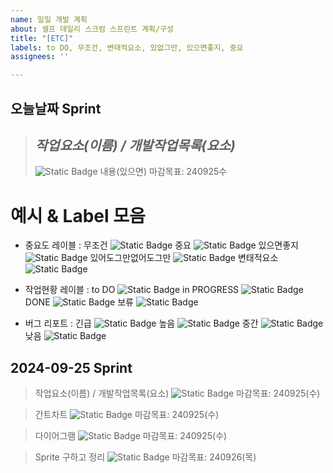 ```yaml
---
name: 일일 개발 계획
about: 셀프 데일리 스크럼 스프린트 계획/구성
title: "[ETC]"
labels: to DO, 무조건, 변태적요소, 있없그만, 있으면좋지, 중요
assignees: ''

---
```


## 오늘날짜 Sprint
> ## **_작업요소(이름) / 개발작업목록(요소)_**
> ![Static Badge](https://img.shields.io/badge/-%EB%AC%B4%EC%A1%B0%EA%B1%B4-brightgreen?style=flat&color=%23E10000)
> 내용(있으면)
> 마감목표: 240925수

# 예시 & Label 모음
 - 중요도 레이블 :
 무조건
 ![Static Badge](https://img.shields.io/badge/-%EB%AC%B4%EC%A1%B0%EA%B1%B4-brightgreen?style=flat&color=%23E10000)
 중요
  ![Static Badge](https://img.shields.io/badge/-%EC%A4%91%EC%9A%94-brightgreen?style=flat&color=%23E87814)
 있으면좋지
 ![Static Badge](https://img.shields.io/badge/-%EC%9E%88%EC%9C%BC%EB%A9%B4%EC%A2%8B%EC%A7%80-brightgreen?style=flat&color=%233C763D)
 있어도그만없어도그만
 ![Static Badge](https://img.shields.io/badge/-%EC%9E%88%EC%97%86%EA%B7%B8%EB%A7%8C-brightgreen?style=flat&color=%23177BCB)
 변태적요소
![Static Badge](https://img.shields.io/badge/-%EB%B3%80%ED%83%9C%EC%A0%81%EC%9A%94%EC%86%8C-brightgreen?style=flat&color=%235D24C8)

 
- 작업현황 레이블 : 
to DO
![Static Badge](https://img.shields.io/badge/-to%20DO-brightgreen?style=flat&color=%23F9FFAE)
in PROGRESS
![Static Badge](https://img.shields.io/badge/-in%20PROGRESS-brightgreen?style=flat&color=%2386FFE0)
DONE
![Static Badge](https://img.shields.io/badge/-DONE-brightgreen?style=flat&color=%2370FF00)
보류
![Static Badge](https://img.shields.io/badge/-%EB%B3%B4%EB%A5%98-brightgreen?style=flat&color=%23DDDDDD)

- 버그 리포트 : 
긴급
![Static Badge](https://img.shields.io/badge/-%EA%B8%B4%EA%B8%89-brightgreen?style=flat&color=%23FF7CAE)
높음
![Static Badge](https://img.shields.io/badge/-%EB%86%92%EC%9D%8C-brightgreen?style=flat&color=%23D790FF)
중간
![Static Badge](https://img.shields.io/badge/-%EC%A4%91%EA%B0%84-brightgreen?style=flat&color=%23FBCA04)
낮음
![Static Badge](https://img.shields.io/badge/-%EB%82%AE%EC%9D%8C-brightgreen?style=flat&color=%23AEC8FF)
 




## 2024-09-25 Sprint
> 작업요소(이름) / 개발작업목록(요소)
 ![Static Badge](https://img.shields.io/badge/-%EB%AC%B4%EC%A1%B0%EA%B1%B4-brightgreen?style=flat&color=%23E10000)
 마감목표:  240925(수)

> 간트차트
 ![Static Badge](https://img.shields.io/badge/-%EC%A4%91%EC%9A%94-brightgreen?style=flat&color=%23E87814)
 마감목표: 240925(수)

> 다이어그램
 ![Static Badge](https://img.shields.io/badge/-%EC%9E%88%EC%9C%BC%EB%A9%B4%EC%A2%8B%EC%A7%80-brightgreen?style=flat&color=%233C763D)
 마감목표: 240925(수)

> Sprite 구하고 정리
  ![Static Badge](https://img.shields.io/badge/-%EB%AC%B4%EC%A1%B0%EA%B1%B4-brightgreen?style=flat&color=%23E10000)
 마감목표: 240926(목)
